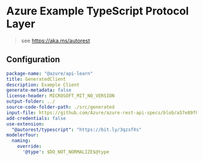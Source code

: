 # Azure Example TypeScript Protocol Layer

> see https://aka.ms/autorest

## Configuration

```yaml
package-name: "@azure/api-learn"
title: GeneratedClient
description: Example Client
generate-metadata: false
license-header: MICROSOFT_MIT_NO_VERSION
output-folder: ../
source-code-folder-path: ./src/generated
input-file: https://github.com/Azure/azure-rest-api-specs/blob/a57e89f8c3e1215201694cc0d6e9a51842573df0/specification/mediaservices/data-plane/LiveVideoAnalytics.Edge/preview/2.0.0/LiveVideoAnalyticsSdkDefinitions.json
add-credentials: false
use-extension:
  "@autorest/typescript": "https://bit.ly/3qzsfXs"
modelerfour:
  naming:
    override:
      '@type': $DO_NOT_NORMALIZE$@type
```

<!-- modelerfour:
  naming:
    override:
      type: \@type  -->
